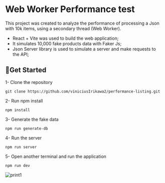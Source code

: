# Web Worker Performance test

This project was created to analyze the performance of processing a Json with 10k items, using a secondary thread (Web Worker).
- React + Vite was used to build the web application;
- It simulates 10,000 fake products data with Faker Js;
- Json Server library is used to simulate a server and make requests to the API;

## 🚀Get Started 

1- Clone the repository
```
git clone https://github.com/viniciusIrikawa2/performance-listing.git
```
2- Run npm install 
```
npm install
```
3- Generate the fake data
```
npm run generate-db
```
4- Run the server
```
npm run server
```
5- Open another terminal and run the application
```
npm run dev
```

![print1](https://github.com/user-attachments/assets/8236ee11-cbd0-4243-8b5b-b9c3e1b406b1)

